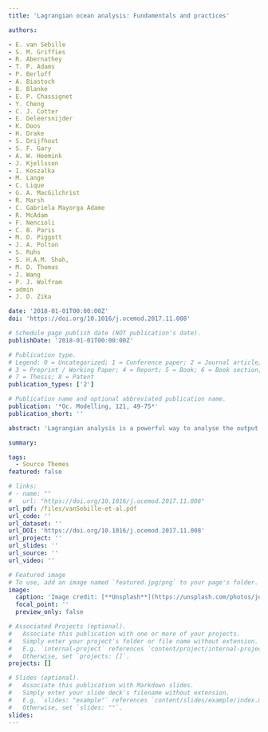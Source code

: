 ```yaml
---
title: 'Lagrangian ocean analysis: Fundamentals and practices'

authors:

- E. van Sebille
- S. M. Griffies
- R. Abernathey
- T. P. Adams
- P. Berloff
- A. Biastoch
- B. Blanke
- E. P. Chassignet
- Y. Cheng
- C. J. Cotter
- E. Deleersnijder
- K. Doos
- H. Drake
- S. Drijfhout
- S. F. Gary
- A. W. Heemink
- J. Kjellsson
- I. Koszalka
- M. Lange
- C. Lique
- G. A. MacGilchrist
- R. Marsh
- C. Gabriela Mayorga Adame
- R. McAdam
- F. Nencioli
- C. B. Paris
- M. D. Piggott
- J. A. Polton
- S. Ruhs
- S. H.A.M. Shah,
- M. D. Thomas
- J. Wang
- P. J. Wolfram
- admin
- J. D. Zika

date: '2018-01-01T00:00:00Z'
doi: 'https://doi.org/10.1016/j.ocemod.2017.11.008'

# Schedule page publish date (NOT publication's date).
publishDate: '2018-01-01T00:00:00Z'

# Publication type.
# Legend: 0 = Uncategorized; 1 = Conference paper; 2 = Journal article;
# 3 = Preprint / Working Paper; 4 = Report; 5 = Book; 6 = Book section;
# 7 = Thesis; 8 = Patent
publication_types: ['2']

# Publication name and optional abbreviated publication name.
publication: '*Oc. Modelling, 121, 49-75*'
publication_short: ''

abstract: 'Lagrangian analysis is a powerful way to analyse the output of ocean circulation models and other ocean velocity data such as from altimetry. In the Lagrangian approach, large sets of virtual particles are integrated within the three-dimensional, time-evolving velocity fields. Over several decades, a variety of tools and methods for this purpose have emerged. Here, we review the state of the art in the field of Lagrangian analysis of ocean velocity data, starting from a fundamental kinematic framework and with a focus on large-scale open ocean applications. Beyond the use of explicit velocity fields, we consider the influence of unresolved physics and dynamics on particle trajectories. We comprehensively list and discuss the tools currently available for tracking virtual particles. We then showcase some of the innovative applications of trajectory data, and conclude with some open questions and an outlook. The overall goal of this review paper is to reconcile some of the different techniques and methods in Lagrangian ocean analysis, while recognising the rich diversity of codes that have and continue to emerge, and the challenges of the coming age of petascale computing.'

summary: 

tags:
  - Source Themes
featured: false

# links:
# - name: ""
#   url: "https://doi.org/10.1016/j.ocemod.2017.11.008"
url_pdf: /files/vanSebille-et-al.pdf
url_code: ''
url_dataset: ''
url_DOI: 'https://doi.org/10.1016/j.ocemod.2017.11.008'
url_project: ''
url_slides: ''
url_source: ''
url_video: ''

# Featured image
# To use, add an image named `featured.jpg/png` to your page's folder.
image:
  caption: 'Image credit: [**Unsplash**](https://unsplash.com/photos/jdD8gXaTZsc)'
  focal_point: ''
  preview_only: false

# Associated Projects (optional).
#   Associate this publication with one or more of your projects.
#   Simply enter your project's folder or file name without extension.
#   E.g. `internal-project` references `content/project/internal-project/index.md`.
#   Otherwise, set `projects: []`.
projects: []

# Slides (optional).
#   Associate this publication with Markdown slides.
#   Simply enter your slide deck's filename without extension.
#   E.g. `slides: "example"` references `content/slides/example/index.md`.
#   Otherwise, set `slides: ""`.
slides:
---
```

